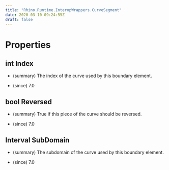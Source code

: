 ```yaml
---
title: "Rhino.Runtime.InteropWrappers.CurveSegment"
date: 2020-03-10 09:24:55Z
draft: false
---
```


# Properties
## int Index
- (summary) 
     The index of the curve used by this boundary element.
     
- (since) 7.0
## bool Reversed
- (summary) 
     True if this piece of the curve should be reversed.
     
- (since) 7.0
## Interval SubDomain
- (summary) 
     The subdomain of the curve used by this boundary element.
     
- (since) 7.0
